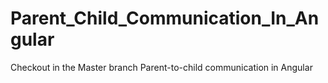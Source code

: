 # Parent_Child_Communication_In_Angular
Checkout in the Master branch
Parent-to-child communication in Angular
